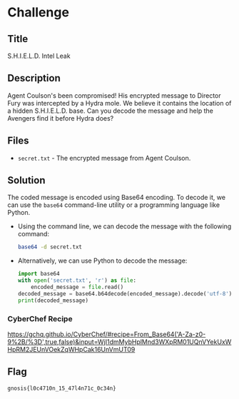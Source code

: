 # Challenge

## Title

S.H.I.E.L.D. Intel Leak

## Description

Agent Coulson's been compromised! His encrypted message to Director Fury was intercepted by a Hydra mole. We believe it contains the location of a hidden S.H.I.E.L.D. base. Can you decode the message and help the Avengers find it before Hydra does?

## Files

- `secret.txt` - The encrypted message from Agent Coulson.

## Solution

The coded message is encoded using Base64 encoding. To decode it, we can use the `base64` command-line utility or a programming language like Python.

- Using the command line, we can decode the message with the following command:

  ```bash
  base64 -d secret.txt
  ```

- Alternatively, we can use Python to decode the message:

  ```python
  import base64
  with open('secret.txt', 'r') as file:
      encoded_message = file.read()
  decoded_message = base64.b64decode(encoded_message).decode('utf-8')
  print(decoded_message)
  ```

### CyberChef Recipe

<https://gchq.github.io/CyberChef/#recipe=From_Base64('A-Za-z0-9%2B/%3D',true,false)&input=WjI1dmMybHplMnd3WXpRM01UQnVYekUxWHpRM2JEUnVOekZqWHpCak16UnVmUT09>

## Flag

```text
gnosis{l0c4710n_15_47l4n71c_0c34n}
```
